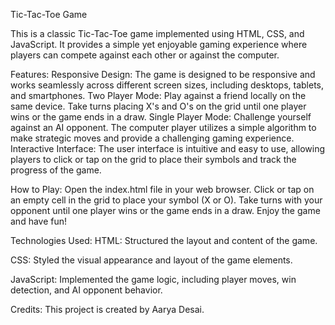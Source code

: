 Tic-Tac-Toe Game

This is a classic Tic-Tac-Toe game implemented using HTML, CSS, and JavaScript. It provides a simple yet enjoyable gaming experience where players can compete against each other or against the computer.

Features:
Responsive Design: The game is designed to be responsive and works seamlessly across different screen sizes, including desktops, tablets, and smartphones.
Two Player Mode: Play against a friend locally on the same device. Take turns placing X's and O's on the grid until one player wins or the game ends in a draw.
Single Player Mode: Challenge yourself against an AI opponent. The computer player utilizes a simple algorithm to make strategic moves and provide a challenging gaming experience.
Interactive Interface: The user interface is intuitive and easy to use, allowing players to click or tap on the grid to place their symbols and track the progress of the game.

How to Play:
Open the index.html file in your web browser.
Click or tap on an empty cell in the grid to place your symbol (X or O).
Take turns with your opponent until one player wins or the game ends in a draw.
Enjoy the game and have fun!

Technologies Used:
HTML: Structured the layout and content of the game.

CSS: Styled the visual appearance and layout of the game elements.

JavaScript: Implemented the game logic, including player moves, win detection, and AI opponent behavior.

Credits:
This project is created by Aarya Desai.
